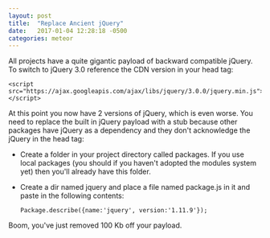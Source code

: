 ```yaml
---
layout: post
title:  "Replace Ancient jQuery"
date:   2017-01-04 12:28:18 -0500
categories: meteor
---
```


All projects have a quite gigantic payload of backward compatible jQuery.
To switch to jQuery 3.0 reference the CDN version in your head tag:

	<script src="https://ajax.googleapis.com/ajax/libs/jquery/3.0.0/jquery.min.js"></script>
	
At this point you now have 2 versions of jQuery, which is even worse. You need to replace the built in jQuery payload with a stub because other packages have jQuery as a dependency and they don't acknowledge the jQuery in the head tag:

- Create a folder in your project directory called packages. If you use local packages (you should if you haven't adopted the modules system yet) then you'll already have this folder.
- Create a dir named jquery and place a file named package.js in it and paste in the following contents: 

	`Package.describe({name:'jquery', version:'1.11.9'});`

Boom, you've just removed 100 Kb off your payload.